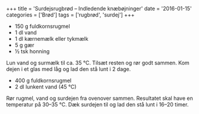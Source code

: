 +++
title = 'Surdejsrugbrød – Indledende knæbøjninger'
date = '2016-01-15'
categories = ['Brød']
tags = ['rugbrød', 'surdej']
+++

* 150 g fuldkornsrugmel
* 1 dl vand
* 1 dl kærnemælk eller tykmælk
* 5 g gær
* ½ tsk honning

Lun vand og surmælk til ca. 35 °C. Tilsæt resten og rør godt sammen. Kom dejen i et glas med låg og lad den stå lunt i 2
dage.

* 400 g fuldkornsrugmel
* 2 dl lunkent vand (45 °C)

Rør rugmel, vand og surdejen fra ovenover sammen. Resultatet skal have en temperatur på 30–35 °C. Dæk surdejen til og
lad den stå lunt i 16–20 timer.
